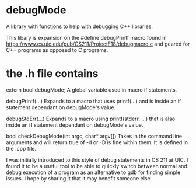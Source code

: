 # debugMode
A library with functions to help with debugging C++ libraries.

This libary is expansion on the #define debugPrintf macro found in https://www.cs.uic.edu/pub/CS211/ProjectF18/debugmacro.c
and geared for C++ programs as opposed to C programs.

# the .h file contains

extern bool debugMode;
A global variable used in macro if statements.

debugPrintf(...)
Expands to a macro that uses printf(...) and is inside an if statement dependant on debugMode's value.

debugStdErr(...)
Expands to a macro using printf(stderr, ...) that is also inside an if statement dependant on debugMode's value.

bool checkDebugMode(int argc, char* argv[])
Takes in the command line arguments and will return true of -d or -D is fine within them. It is defined in the .cpp file.

I was initially introduced to this style of debug statements in CS 211 at UIC. I found it to be a useful tool to be able to quickly switch
between normal and debug execution of a program as an alternative to gdb for finding simple issues. I hope by sharing it that it may benefit
someone else.
